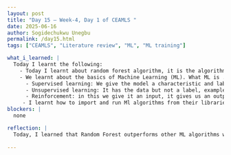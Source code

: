 ```yaml
---
layout: post
title: "Day 15 – Week-4, Day 1 of CEAMLS "
date: 2025-06-16
author: Sogidechukwu Unegbu
permalink: /day15.html
tags: ["CEAMLS", "Literature review", "ML", "ML training"]

what_i_learned: |  
  Today I learnt the following:
    - Today I learnt about random forest algorithm, it is the algorithm with the highest success rate among all the algorithms we reviewed. During our literature review we talked about Random forest, its origin and advantages
    - We learnt about the basics of Machine Learning (ML). What ML is . we also spoke about supervised, unsupervised, and reinforcement learning. 
      - Supervised learning: We give the model a characteristic and label. Our project will be built on supervised learning
      - Unsupervised learning: It has the data but not a label, example of this is youtube recommendation etc.
      - Reinforcement: in this we give it an input, it gives us an output and we give it feedback on its output. AN example of this is a model  made to identify a dog for instance.
     - I learnt how to import and run Ml algorithms from their libraries and train them with data
blockers: |
  none

reflection: |
  Today, I learned that Random Forest outperforms other ML algorithms we studied due to its high accuracy and overfitting resistance. We covered supervised learning (used for our project), unsupervised, and reinforcement learning, and I practiced training models using sklearn.I am excited to apply this in our work!
   
---
```

